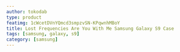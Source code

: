 ```yaml
---
author: tokodab
type: product
featimg: 1cWcetDVnYQmcd3smpzvSN-KPqwnhMBoY
title: Lost Frequencies Are You With Me Samsung Galaxy S9 Case
tags: [samsung, galaxy, s9]
category: [samsung]
---
```

